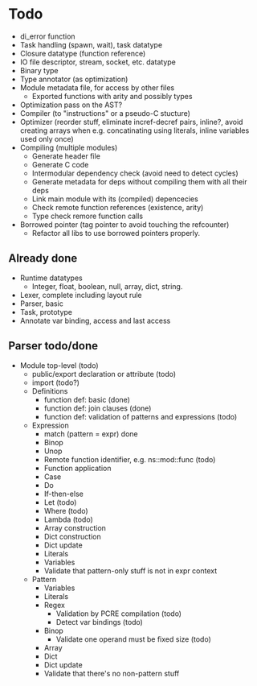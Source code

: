 Todo
====

* di_error function
* Task handling (spawn, wait), task datatype
* Closure datatype (function reference)
* IO file descriptor, stream, socket, etc. datatype
* Binary type
* Type annotator (as optimization)
* Module metadata file, for access by other files
  * Exported functions with arity and possibly types
* Optimization pass on the AST?
* Compiler (to "instructions" or a pseudo-C stucture)
* Optimizer (reorder stuff, eliminate incref-decref pairs, inline?, avoid
  creating arrays when e.g. concatinating using literals, inline variables used
  only once)
* Compiling (multiple modules)
  * Generate header file
  * Generate C code
  * Intermodular dependency check (avoid need to detect cycles)
  * Generate metadata for deps without compiling them with all their deps
  * Link main module with its (compiled) depencecies
  * Check remote function references (existence, arity)
  * Type check remore function calls
* Borrowed pointer (tag pointer to avoid touching the refcounter)
  * Refactor all libs to use borrowed pointers properly.

Already done
------------

* Runtime datatypes
  * Integer, float, boolean, null, array, dict, string.
* Lexer, complete including layout rule
* Parser, basic
* Task, prototype
* Annotate var binding, access and last access

Parser todo/done
----------------

* Module top-level (todo)
  * public/export declaration or attribute (todo)
  * import (todo?)
  * Definitions
    * function def: basic (done)
    * function def: join clauses (done)
    * function def: validation of patterns and expressions (todo)
  * Expression
    * match (pattern = expr) done
    * Binop
    * Unop
    * Remote function identifier, e.g. ns::mod::func (todo)
    * Function application
    * Case
    * Do
    * If-then-else
    * Let (todo)
    * Where (todo)
    * Lambda (todo)
    * Array construction
    * Dict construction
    * Dict update
    * Literals
    * Variables
    * Validate that pattern-only stuff is not in expr context
  * Pattern
    * Variables
    * Literals
    * Regex
      * Validation by PCRE compilation (todo)
      * Detect var bindings (todo)
    * Binop
      * Validate one operand must be fixed size (todo)
    * Array
    * Dict
    * Dict update
    * Validate that there's no non-pattern stuff

